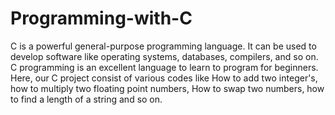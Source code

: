 # Programming-with-C
C is a powerful general-purpose programming language. 
It can be used to develop software like operating systems, databases, compilers, and so on. 
C programming is an excellent language to learn to program for beginners.
Here, our C project consist of various codes like
How to add two integer's, how to multiply two floating point numbers,
How to swap two numbers, how to find a length of a string and so on.
